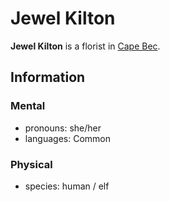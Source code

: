 # Jewel Kilton

**Jewel Kilton** is a florist in [Cape Bec](../cape-bec/cape-bec.md).

## Information

### Mental

- pronouns: she/her
- languages: Common

### Physical

- species: human / elf
